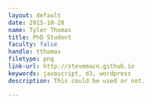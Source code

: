 ```yaml
---
layout: default
date: 2015-10-28
name: Tyler Thomas
title: PhD Student
faculty: false
handle: tthomas
filetype: png
link-url: http://stevemacn.github.io 
keywords: javascript, d3, wordpress
description: This could be used or not. 

---
```


